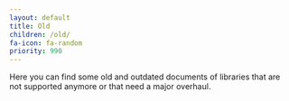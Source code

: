 ```yaml
---
layout: default
title: Old
children: /old/
fa-icon: fa-random
priority: 990
---
```


Here you can find some old and outdated documents of libraries that are not supported anymore or that need a major overhaul.
